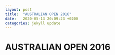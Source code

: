 ```yaml
---
layout: post
title:  "AUSTRALIAN OPEN 2016"
date:   2020-05-13 20:09:23 +0200
categories: jekyll update
---
```


# AUSTRALIAN OPEN 2016
